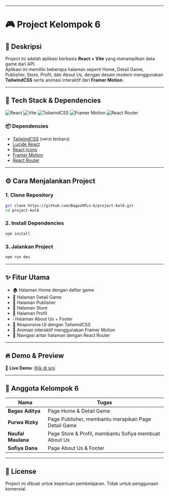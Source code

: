 
---


# 🎮 Project Kelompok 6

## 📖 Deskripsi
Project ini adalah aplikasi berbasis **React + Vite** yang menampilkan data game dari API.  
Aplikasi ini memiliki beberapa halaman seperti Home, Detail Game, Publisher, Store, Profil, dan About Us, dengan desain modern menggunakan **TailwindCSS** serta animasi interaktif dari **Framer Motion**.

---

## 🚀 Tech Stack & Dependencies
![React](https://img.shields.io/badge/React-20232A?style=for-the-badge&logo=react&logoColor=61DAFB)
![Vite](https://img.shields.io/badge/Vite-646CFF?style=for-the-badge&logo=vite&logoColor=FFD62E)
![TailwindCSS](https://img.shields.io/badge/Tailwind_CSS-38B2AC?style=for-the-badge&logo=tailwind-css&logoColor=white)
![Framer Motion](https://img.shields.io/badge/Framer_Motion-EA4C89?style=for-the-badge&logo=framer&logoColor=white)
![React Router](https://img.shields.io/badge/React_Router-CA4245?style=for-the-badge&logo=react-router&logoColor=white)

### 📦 Dependencies
- [TailwindCSS](https://tailwindcss.com/) (versi terbaru)
- [Lucide React](https://lucide.dev/)
- [React Icons](https://react-icons.github.io/react-icons/)
- [Framer Motion](https://www.framer.com/motion/)
- [React Router](https://reactrouter.com/)

---

## ⚙️ Cara Menjalankan Project

### 1. Clone Repository
```bash
git clone https://github.com/BagasRPLx-b/project-kel6.git
cd project-kel6
````

### 2. Install Dependencies

```bash
npm install
```

### 3. Jalankan Project

```bash
npm run dev
```

---

## ✨ Fitur Utama

* 🏠 Halaman Home dengan daftar game
* 📄 Halaman Detail Game
* 🏢 Halaman Publisher
* 🏬 Halaman Store
* 👤 Halaman Profil
* ℹ️ Halaman About Us + Footer
* 📱 Responsive UI dengan TailwindCSS
* 🎨 Animasi interaktif menggunakan Framer Motion
* 🔗 Navigasi antar halaman dengan React Router

---

## 🔥 Demo & Preview

🔗 **Live Demo**: [Klik di sini](https://your-vercel-link.vercel.app)

---

## 👥 Anggota Kelompok 6

| Nama               | Tugas                                                 |
| ------------------ | ----------------------------------------------------- |
| **Bagas Aditya**   | Page Home & Detail Game                               |
| **Purwa Rizky**    | Page Publisher, membantu merapikan Page Detail Game   |
| **Naufal Maulana** | Page Store & Profil, membantu Sofiya membuat About Us |
| **Sofiya Dana**    | Page About Us & Footer                                |

---

## 📜 License

Project ini dibuat untuk keperluan pembelajaran. Tidak untuk penggunaan komersial.

```
